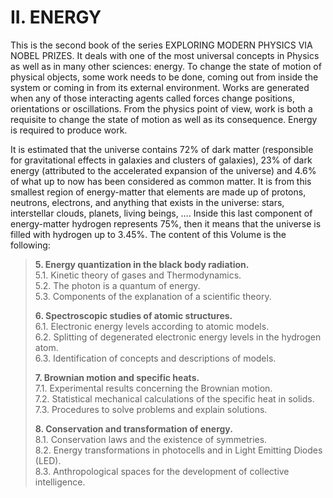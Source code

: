# II.  ENERGY

This is the second book of the series EXPLORING MODERN PHYSICS VIA NOBEL PRIZES. It deals with one of the most universal concepts in Physics as well as in many other sciences: energy. To change the state of motion of physical objects, some work needs to be done, coming out from inside the system or coming in from its external environment. Works are generated when any of those interacting agents called forces change positions, orientations or oscillations. From the physics point of view, work is both a requisite to change the state of motion as well as its consequence. Energy is required to produce work.

It is estimated that the universe contains 72% of dark matter (responsible for gravitational effects in galaxies and clusters of galaxies), 23% of dark energy (attributed to the accelerated expansion of the universe) and 4.6% of what up to now has been considered as common matter. It is from this smallest region of energy-matter that elements are made up of protons, neutrons, electrons, and anything that exists in the universe: stars, interstellar clouds, planets, living beings, …. Inside this last component of energy-matter hydrogen represents 75%, then it means that the universe is filled with hydrogen up to 3.45%. The content of this Volume is the following:

<!-- HTML code -->
<blockquote>
<p>

**5.  Energy quantization in the black body radiation.**  <br>
5.1.	 Kinetic theory of gases and Thermodynamics.<br>
5.2.	The photon is a quantum of energy.<br>
5.3.	 Components of the explanation of a scientific theory.

**6.	Spectroscopic studies of atomic structures.**<br>
6.1.	 Electronic energy levels according to atomic models.<br>
6.2.	 Splitting of degenerated electronic energy levels in the hydrogen atom.<br>
6.3.	 Identification of concepts and descriptions of models.

**7.	 Brownian motion and specific heats.**<br>
7.1.	 Experimental results concerning the Brownian motion.<br>
7.2.	 Statistical mechanical calculations of the specific heat in solids.<br>
7.3.	 Procedures to solve problems and explain solutions.

**8.	  Conservation and transformation of energy.**<br>
8.1.	 Conservation laws and the existence of symmetries.  <br>
8.2.	Energy transformations in photocells and in Light Emitting Diodes (LED).<br>
8.3.	Anthropological spaces for the development of collective intelligence.


</p>
</blockquote>
